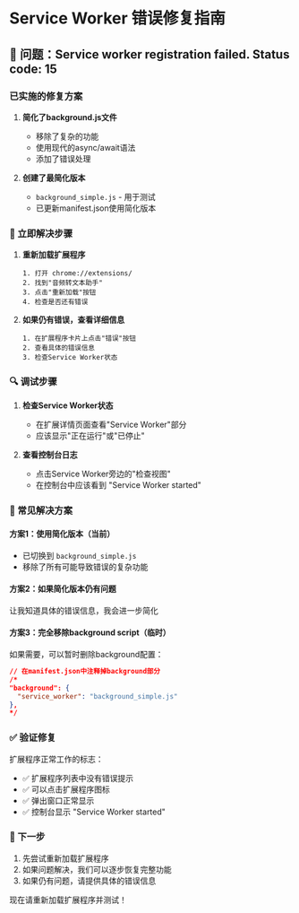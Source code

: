 # Service Worker 错误修复指南

## 🚨 问题：Service worker registration failed. Status code: 15

### 已实施的修复方案

1. **简化了background.js文件**
   - 移除了复杂的功能
   - 使用现代的async/await语法
   - 添加了错误处理

2. **创建了最简化版本**
   - `background_simple.js` - 用于测试
   - 已更新manifest.json使用简化版本

### 🔧 立即解决步骤

1. **重新加载扩展程序**
   ```
   1. 打开 chrome://extensions/
   2. 找到"音频转文本助手"
   3. 点击"重新加载"按钮
   4. 检查是否还有错误
   ```

2. **如果仍有错误，查看详细信息**
   ```
   1. 在扩展程序卡片上点击"错误"按钮
   2. 查看具体的错误信息
   3. 检查Service Worker状态
   ```

### 🔍 调试步骤

1. **检查Service Worker状态**
   - 在扩展详情页面查看"Service Worker"部分
   - 应该显示"正在运行"或"已停止"

2. **查看控制台日志**
   - 点击Service Worker旁边的"检查视图"
   - 在控制台中应该看到 "Service Worker started"

### 🎯 常见解决方案

#### 方案1：使用简化版本（当前）
- 已切换到 `background_simple.js`
- 移除了所有可能导致错误的复杂功能

#### 方案2：如果简化版本仍有问题
让我知道具体的错误信息，我会进一步简化

#### 方案3：完全移除background script（临时）
如果需要，可以暂时删除background配置：

```json
// 在manifest.json中注释掉background部分
/*
"background": {
  "service_worker": "background_simple.js"
},
*/
```

### ✅ 验证修复

扩展程序正常工作的标志：
- ✅ 扩展程序列表中没有错误提示
- ✅ 可以点击扩展程序图标
- ✅ 弹出窗口正常显示
- ✅ 控制台显示 "Service Worker started"

### 📝 下一步

1. 先尝试重新加载扩展程序
2. 如果问题解决，我们可以逐步恢复完整功能
3. 如果仍有问题，请提供具体的错误信息

现在请重新加载扩展程序并测试！
